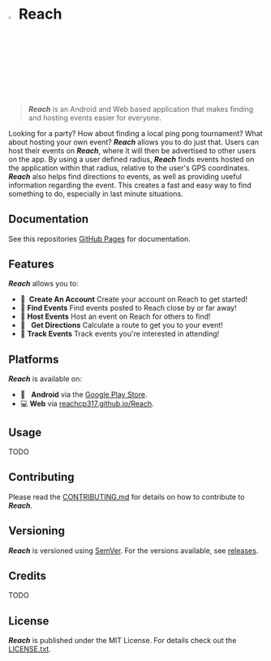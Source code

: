 # <img src="https://raw.githubusercontent.com/ReachCP317/Reach/master/images/party_popper.png" width="4%" height="4%">Reach
>***Reach*** is an Android and Web based application that makes finding and hosting events easier for everyone.

Looking for a party? How about finding a local ping pong tournament? What about hosting your own event? ***Reach*** allows you to do just that. Users can host their events on ***Reach***, where it will then be advertised to other users on the app. By using a user defined radius, ***Reach*** finds events hosted on the application within that radius, relative to the user's GPS coordinates. ***Reach*** also helps find directions to events, as well as providing useful information regarding the event. This creates a fast and easy way to find something to do, especially in last minute situations.

## Documentation
See this repositories [GitHub Pages](https://reachcp317.github.io/Reach/) for documentation.

## Features
***Reach*** allows you to:
- :bust_in_silhouette: &nbsp;**Create An Account** Create your account on Reach to get started!
- :tada: **Find Events** Find events posted to Reach close by or far away!
- :confetti_ball: **Host Events** Host an event on Reach for others to find!
- :round_pushpin: &nbsp;&nbsp;**Get Directions** Calculate a route to get you to your event!
- :page_facing_up: **Track Events** Track events you're interested in attending!

## Platforms
***Reach*** is available on:
- :iphone: &nbsp;&nbsp;**Android** via the [Google Play Store]().
- :computer: **Web** via [reachcp317.github.io/Reach]().

## Usage
TODO

## Contributing
Please read the [CONTRIBUTING.md](CONTRIBUTING.md) for details on
how to contribute to ***Reach***.

## Versioning 
***Reach*** is versioned using [SemVer](http://semver.org/).
For the versions available, see [releases](https://github.com/ReachCP317/Reach/releases).

## Credits
TODO

## License
***Reach*** is published under the MIT License. For details check out the [LICENSE.txt](https://github.com/ReachCP317/Reach/blob/master/LICENSE).
